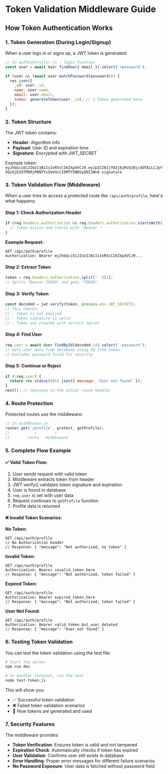 # Token Validation Middleware Guide

## How Token Authentication Works

### 1. Token Generation (During Login/Signup)
When a user logs in or signs up, a JWT token is generated:

```javascript
// In authController.js - login function
const user = await User.findOne({ email }).select('+password');

if (user && (await user.matchPassword(password))) {
  res.json({
    _id: user._id,
    name: user.name,
    email: user.email,
    token: generateToken(user._id), // 🔑 Token generated here
  });
}
```

### 2. Token Structure
The JWT token contains:
- **Header**: Algorithm info
- **Payload**: User ID and expiration time
- **Signature**: Encrypted with JWT_SECRET

Example token: `eyJhbGciOiJIUzI1NiIsInR5cCI6IkpXVCJ9.eyJpZCI6IjY0ZjEyMzQ1Njc4OTAiLCJpYXQiOjE2OTM5MjM0NTYsImV4cCI6MTY5NDUyODI1Nn0.signature`

### 3. Token Validation Flow (Middleware)

When a user tries to access a protected route like `/api/auth/profile`, here's what happens:

#### Step 1: Check Authorization Header
```javascript
if (req.headers.authorization && req.headers.authorization.startsWith('Bearer')) {
  // Token exists and starts with "Bearer "
}
```

**Example Request:**
```
GET /api/auth/profile
Authorization: Bearer eyJhbGciOiJIUzI1NiIsInR5cCI6IkpXVCJ9...
```

#### Step 2: Extract Token
```javascript
token = req.headers.authorization.split(' ')[1];
// Splits "Bearer TOKEN" and gets "TOKEN"
```

#### Step 3: Verify Token
```javascript
const decoded = jwt.verify(token, process.env.JWT_SECRET);
// This checks:
// - Token is not expired
// - Token signature is valid
// - Token was created with correct secret
```

#### Step 4: Find User
```javascript
req.user = await User.findById(decoded.id).select('-password');
// Gets user data from database using ID from token
// Excludes password field for security
```

#### Step 5: Continue or Reject
```javascript
if (!req.user) {
  return res.status(401).json({ message: 'User not found' });
}
next(); // Continue to the actual route handler
```

### 4. Route Protection

Protected routes use the middleware:

```javascript
// In authRoutes.js
router.get('/profile', protect, getProfile);
//           ↑        ↑
//        route   middleware
```

### 5. Complete Flow Example

#### ✅ Valid Token Flow:
1. User sends request with valid token
2. Middleware extracts token from header
3. JWT.verify() validates token signature and expiration
4. User is found in database
5. `req.user` is set with user data
6. Request continues to `getProfile` function
7. Profile data is returned

#### ❌ Invalid Token Scenarios:

**No Token:**
```
GET /api/auth/profile
// No Authorization header
// Response: { "message": "Not authorized, no token" }
```

**Invalid Token:**
```
GET /api/auth/profile
Authorization: Bearer invalid_token_here
// Response: { "message": "Not authorized, token failed" }
```

**Expired Token:**
```
GET /api/auth/profile
Authorization: Bearer expired_token_here
// Response: { "message": "Not authorized, token failed" }
```

**User Not Found:**
```
GET /api/auth/profile
Authorization: Bearer valid_token_but_user_deleted
// Response: { "message": "User not found" }
```

### 6. Testing Token Validation

You can test the token validation using the test file:

```bash
# Start the server
npm run dev

# In another terminal, run the test
node test-token.js
```

This will show you:
- ✅ Successful token validation
- ❌ Failed token validation scenarios
- 🔑 How tokens are generated and used

### 7. Security Features

The middleware provides:
- **Token Verification**: Ensures token is valid and not tampered
- **Expiration Check**: Automatically checks if token has expired
- **User Validation**: Confirms user still exists in database
- **Error Handling**: Proper error messages for different failure scenarios
- **No Password Exposure**: User data is fetched without password field 